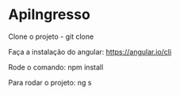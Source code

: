 # ApiIngresso

Clone o projeto - git clone

Faça a instalação do angular:
https://angular.io/cli

Rode o comando:
npm install

Para rodar o projeto:
ng s

